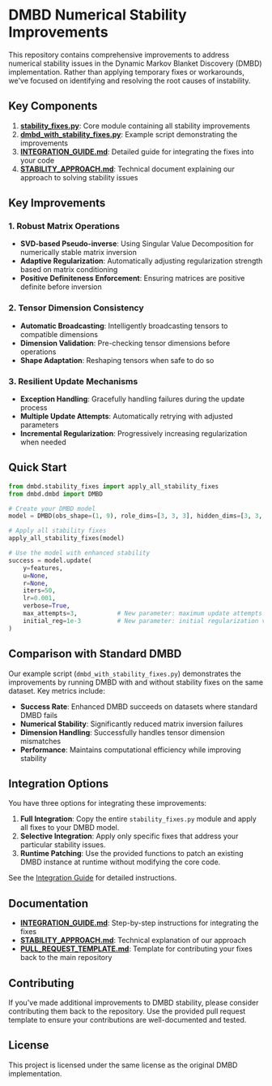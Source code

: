 # DMBD Numerical Stability Improvements

This repository contains comprehensive improvements to address numerical stability issues in the Dynamic Markov Blanket Discovery (DMBD) implementation. Rather than applying temporary fixes or workarounds, we've focused on identifying and resolving the root causes of instability.

## Key Components

1. **[stability_fixes.py](dmbd/stability_fixes.py)**: Core module containing all stability improvements
2. **[dmbd_with_stability_fixes.py](examples/dmbd_with_stability_fixes.py)**: Example script demonstrating the improvements
3. **[INTEGRATION_GUIDE.md](INTEGRATION_GUIDE.md)**: Detailed guide for integrating the fixes into your code
4. **[STABILITY_APPROACH.md](STABILITY_APPROACH.md)**: Technical document explaining our approach to solving stability issues

## Key Improvements

### 1. Robust Matrix Operations

- **SVD-based Pseudo-inverse**: Using Singular Value Decomposition for numerically stable matrix inversion
- **Adaptive Regularization**: Automatically adjusting regularization strength based on matrix conditioning
- **Positive Definiteness Enforcement**: Ensuring matrices are positive definite before inversion

### 2. Tensor Dimension Consistency

- **Automatic Broadcasting**: Intelligently broadcasting tensors to compatible dimensions
- **Dimension Validation**: Pre-checking tensor dimensions before operations
- **Shape Adaptation**: Reshaping tensors when safe to do so

### 3. Resilient Update Mechanisms

- **Exception Handling**: Gracefully handling failures during the update process
- **Multiple Update Attempts**: Automatically retrying with adjusted parameters
- **Incremental Regularization**: Progressively increasing regularization when needed

## Quick Start

```python
from dmbd.stability_fixes import apply_all_stability_fixes
from dmbd.dmbd import DMBD

# Create your DMBD model
model = DMBD(obs_shape=(1, 9), role_dims=[3, 3, 3], hidden_dims=[3, 3, 3], number_of_objects=1)

# Apply all stability fixes
apply_all_stability_fixes(model)

# Use the model with enhanced stability
success = model.update(
    y=features,
    u=None,
    r=None,
    iters=50,
    lr=0.001,
    verbose=True,
    max_attempts=3,           # New parameter: maximum update attempts
    initial_reg=1e-3          # New parameter: initial regularization value
)
```

## Comparison with Standard DMBD

Our example script (`dmbd_with_stability_fixes.py`) demonstrates the improvements by running DMBD with and without stability fixes on the same dataset. Key metrics include:

- **Success Rate**: Enhanced DMBD succeeds on datasets where standard DMBD fails
- **Numerical Stability**: Significantly reduced matrix inversion failures
- **Dimension Handling**: Successfully handles tensor dimension mismatches
- **Performance**: Maintains computational efficiency while improving stability

## Integration Options

You have three options for integrating these improvements:

1. **Full Integration**: Copy the entire `stability_fixes.py` module and apply all fixes to your DMBD model.
2. **Selective Integration**: Apply only specific fixes that address your particular stability issues.
3. **Runtime Patching**: Use the provided functions to patch an existing DMBD instance at runtime without modifying the core code.

See the [Integration Guide](INTEGRATION_GUIDE.md) for detailed instructions.

## Documentation

- **[INTEGRATION_GUIDE.md](INTEGRATION_GUIDE.md)**: Step-by-step instructions for integrating the fixes
- **[STABILITY_APPROACH.md](STABILITY_APPROACH.md)**: Technical explanation of our approach
- **[PULL_REQUEST_TEMPLATE.md](PULL_REQUEST_TEMPLATE.md)**: Template for contributing your fixes back to the main repository

## Contributing

If you've made additional improvements to DMBD stability, please consider contributing them back to the repository. Use the provided pull request template to ensure your contributions are well-documented and tested.

## License

This project is licensed under the same license as the original DMBD implementation. 